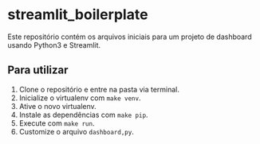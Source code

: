 # streamlit_boilerplate
Este repositório contém os arquivos iniciais para um projeto de dashboard usando Python3 e Streamlit.

## Para utilizar

1. Clone o repositório e entre na pasta via terminal.
2. Inicialize o virtualenv com `make venv`.
3. Ative o novo virtualenv.
4. Instale as dependências com `make pip`.
5. Execute com `make run`.
6. Customize o arquivo `dashboard,py`.
